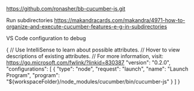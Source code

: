 https://github.com/ronasher/bb-cucumber-js.git


Run subdirectories
https://makandracards.com/makandra/4971-how-to-organize-and-execute-cucumber-features-e-g-in-subdirectories

VS Code configuration to debug

{
    // Use IntelliSense to learn about possible attributes.
    // Hover to view descriptions of existing attributes.
    // For more information, visit: https://go.microsoft.com/fwlink/?linkid=830387
    "version": "0.2.0",
    "configurations": [
        {
            "type": "node",
            "request": "launch",
            "name": "Launch Program",
            "program": "${workspaceFolder}/node_modules/cucumber/bin/cucumber-js"
        }
    ]
}